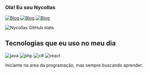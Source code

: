 

### Olá! Eu sou Nycollas 
[![Blog](https://img.shields.io/badge/Instagram-E4405F?style=for-the-badge&logo=instagram&logoColor=white)](https://www.instagram.com/nark_souls/)
[![Blog](https://img.shields.io/badge/LinkedIn-0077B5?style=for-the-badge&logo=linkedin&logoColor=white)](https://www.linkedin.com/in/nycollasrsant/)
[![Blog](https://img.shields.io/badge/Gmail-D14836?style=for-the-badge&logo=gmail&logoColor=white)](https://mail.google.com/mail/u/0/#inbox)

![Nycollas GitHub stats](https://github-readme-stats.vercel.app/api?username=Nycollasss&show_icons=true&theme=radical)

## Tecnologias que eu uso no meu dia

<div style="display: inline-block;">
    <img align="center" alt="java" src="https://img.shields.io/badge/Java-ED8B00?style=for-the-badge&logo=openjdk&logoColor=white" />
    <img align="center" alt="php" src="https://img.shields.io/badge/PHP-777BB4?style=for-the-badge&logo=php&logoColor=white" />
    <img align="center" alt="c#" src="https://img.shields.io/badge/C%23-239120?style=for-the-badge&logo=c-sharp&logoColor=white" />
    <img align="center" alt="react" src="https://img.shields.io/badge/React-20232A?style=for-the-badge&logo=react&logoColor=61DAFB" />
</div>

Iniciante na area da programação, mas sempre buscando aprender.
